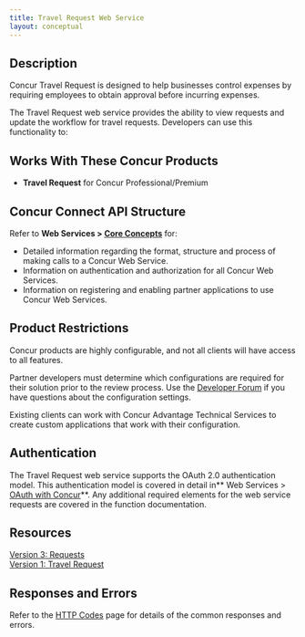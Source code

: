 ```yaml
---
title: Travel Request Web Service 
layout: conceptual
---
```


## Description
Concur Travel Request is designed to help businesses control expenses by requiring employees to obtain approval before incurring expenses.

The Travel Request web service provides the ability to view requests and update the workflow for travel requests. Developers can use this functionality to:

## Works With These Concur Products
* **Travel Request** for Concur Professional/Premium

## Concur Connect API Structure
Refer to **Web Services > [Core Concepts][1]** for:
* Detailed information regarding the format, structure and process of making calls to a Concur Web Service.
* Information on authentication and authorization for all Concur Web Services.
* Information on registering and enabling partner applications to use Concur Web Services.

## Product Restrictions
Concur products are highly configurable, and not all clients will have access to all features.

Partner developers must determine which configurations are required for their solution prior to the review process. Use the [Developer Forum][2] if you have questions about the configuration settings.

Existing clients can work with Concur Advantage Technical Services to create custom applications that work with their configuration.

## Authentication
The Travel Request web service supports the OAuth 2.0 authentication model. This authentication model is covered in detail in** Web Services > [OAuth with Concur][3]**. Any additional required elements for the web service requests are covered in the function documentation.

## Resources
[Version 3: Requests][4]  
[Version 1: Travel Request][5]

##  Responses and Errors
Refer to the [HTTP Codes][6] page for details of the common responses and errors.

[1]: https://developer.concur.com/api-documentation/core-concepts
[2]: https://developer.concur.com/forums/concur-connect
[3]: https://developer.concur.com/oauth-20
[4]: https://www.concursolutions.com/api/docs/index.html#!/Requests
[5]: https://developer.concur.com/travel-request/travel-request-resource
[6]: https://developer.concur.com/reference/http-codes
